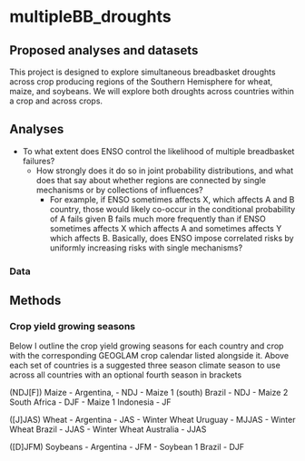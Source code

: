 # multipleBB_droughts

## Proposed analyses and datasets
This project is designed to explore simultaneous breadbasket droughts across crop producing regions of the Southern Hemisphere for wheat, maize, and soybeans. We will explore both droughts across countries within a crop and across crops.

## Analyses
 - To what extent does ENSO control the likelihood of multiple breadbasket failures?
	- How strongly does it do so in joint probability distributions, and what does that say about whether regions are connected by single mechanisms or by collections of influences?
		- For example, if ENSO sometimes affects X, which affects A and B country, those would likely co-occur in the conditional probability of A fails given B fails much more frequently than if ENSO sometimes affects X which affects A and sometimes affects Y which affects B. Basically, does ENSO impose correlated risks by uniformly increasing risks with single mechanisms?

### Data


## Methods
### Crop yield growing seasons
Below I outline the crop yield growing seasons for each country and crop with the corresponding GEOGLAM crop calendar listed alongside it. Above each set of countries is a suggested three season climate season to use across all countries with an optional fourth season in brackets
 
(NDJ[F])
Maize - Argentina, - NDJ - Maize 1
		(south) Brazil - NDJ - Maize 2
		South Africa - DJF - Maize 1
		Indonesia - JF

([J]JAS)
Wheat - Argentina - JAS - Winter Wheat
	       Uruguay - MJJAS - Winter Wheat
		Brazil - JJAS - Winter Wheat
	       Australia - JJAS

([D]JFM)
Soybeans - Argentina - JFM - Soybean 1
		     Brazil - DJF


